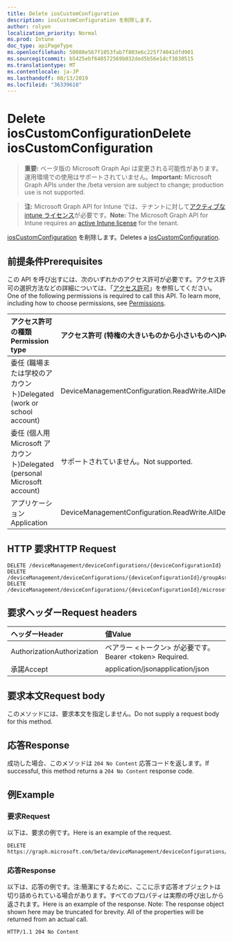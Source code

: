 ```yaml
---
title: Delete iosCustomConfiguration
description: iosCustomConfiguration を削除します。
author: rolyon
localization_priority: Normal
ms.prod: Intune
doc_type: apiPageType
ms.openlocfilehash: 50088e567f1053fab7f803e6c225f74041dfd901
ms.sourcegitcommit: b5425ebf648572569b032ded5b56e1dcf3830515
ms.translationtype: MT
ms.contentlocale: ja-JP
ms.lasthandoff: 08/13/2019
ms.locfileid: "36339618"
---
```

# <a name="delete-ioscustomconfiguration"></a><span data-ttu-id="caec4-103">Delete iosCustomConfiguration</span><span class="sxs-lookup"><span data-stu-id="caec4-103">Delete iosCustomConfiguration</span></span>

> <span data-ttu-id="caec4-104">**重要:** ベータ版の Microsoft Graph Api は変更される可能性があります。運用環境での使用はサポートされていません。</span><span class="sxs-lookup"><span data-stu-id="caec4-104">**Important:** Microsoft Graph APIs under the /beta version are subject to change; production use is not supported.</span></span>

> <span data-ttu-id="caec4-105">**注:** Microsoft Graph API for Intune では、テナントに対して[アクティブな intune ライセンス](https://go.microsoft.com/fwlink/?linkid=839381)が必要です。</span><span class="sxs-lookup"><span data-stu-id="caec4-105">**Note:** The Microsoft Graph API for Intune requires an [active Intune license](https://go.microsoft.com/fwlink/?linkid=839381) for the tenant.</span></span>

<span data-ttu-id="caec4-106">[iosCustomConfiguration](../resources/intune-deviceconfig-ioscustomconfiguration.md) を削除します。</span><span class="sxs-lookup"><span data-stu-id="caec4-106">Deletes a [iosCustomConfiguration](../resources/intune-deviceconfig-ioscustomconfiguration.md).</span></span>

## <a name="prerequisites"></a><span data-ttu-id="caec4-107">前提条件</span><span class="sxs-lookup"><span data-stu-id="caec4-107">Prerequisites</span></span>
<span data-ttu-id="caec4-p101">この API を呼び出すには、次のいずれかのアクセス許可が必要です。アクセス許可の選択方法などの詳細については、「[アクセス許可](/graph/permissions-reference)」を参照してください。</span><span class="sxs-lookup"><span data-stu-id="caec4-p101">One of the following permissions is required to call this API. To learn more, including how to choose permissions, see [Permissions](/graph/permissions-reference).</span></span>

|<span data-ttu-id="caec4-110">アクセス許可の種類</span><span class="sxs-lookup"><span data-stu-id="caec4-110">Permission type</span></span>|<span data-ttu-id="caec4-111">アクセス許可 (特権の大きいものから小さいものへ)</span><span class="sxs-lookup"><span data-stu-id="caec4-111">Permissions (from most to least privileged)</span></span>|
|:---|:---|
|<span data-ttu-id="caec4-112">委任 (職場または学校のアカウント)</span><span class="sxs-lookup"><span data-stu-id="caec4-112">Delegated (work or school account)</span></span>|<span data-ttu-id="caec4-113">DeviceManagementConfiguration.ReadWrite.All</span><span class="sxs-lookup"><span data-stu-id="caec4-113">DeviceManagementConfiguration.ReadWrite.All</span></span>|
|<span data-ttu-id="caec4-114">委任 (個人用 Microsoft アカウント)</span><span class="sxs-lookup"><span data-stu-id="caec4-114">Delegated (personal Microsoft account)</span></span>|<span data-ttu-id="caec4-115">サポートされていません。</span><span class="sxs-lookup"><span data-stu-id="caec4-115">Not supported.</span></span>|
|<span data-ttu-id="caec4-116">アプリケーション</span><span class="sxs-lookup"><span data-stu-id="caec4-116">Application</span></span>|<span data-ttu-id="caec4-117">DeviceManagementConfiguration.ReadWrite.All</span><span class="sxs-lookup"><span data-stu-id="caec4-117">DeviceManagementConfiguration.ReadWrite.All</span></span>|

## <a name="http-request"></a><span data-ttu-id="caec4-118">HTTP 要求</span><span class="sxs-lookup"><span data-stu-id="caec4-118">HTTP Request</span></span>
<!-- {
  "blockType": "ignored"
}
-->
``` http
DELETE /deviceManagement/deviceConfigurations/{deviceConfigurationId}
DELETE /deviceManagement/deviceConfigurations/{deviceConfigurationId}/groupAssignments/{deviceConfigurationGroupAssignmentId}/deviceConfiguration
DELETE /deviceManagement/deviceConfigurations/{deviceConfigurationId}/microsoft.graph.windowsDomainJoinConfiguration/networkAccessConfigurations/{deviceConfigurationId}
```

## <a name="request-headers"></a><span data-ttu-id="caec4-119">要求ヘッダー</span><span class="sxs-lookup"><span data-stu-id="caec4-119">Request headers</span></span>
|<span data-ttu-id="caec4-120">ヘッダー</span><span class="sxs-lookup"><span data-stu-id="caec4-120">Header</span></span>|<span data-ttu-id="caec4-121">値</span><span class="sxs-lookup"><span data-stu-id="caec4-121">Value</span></span>|
|:---|:---|
|<span data-ttu-id="caec4-122">Authorization</span><span class="sxs-lookup"><span data-stu-id="caec4-122">Authorization</span></span>|<span data-ttu-id="caec4-123">ベアラー &lt;トークン&gt; が必要です。</span><span class="sxs-lookup"><span data-stu-id="caec4-123">Bearer &lt;token&gt; Required.</span></span>|
|<span data-ttu-id="caec4-124">承諾</span><span class="sxs-lookup"><span data-stu-id="caec4-124">Accept</span></span>|<span data-ttu-id="caec4-125">application/json</span><span class="sxs-lookup"><span data-stu-id="caec4-125">application/json</span></span>|

## <a name="request-body"></a><span data-ttu-id="caec4-126">要求本文</span><span class="sxs-lookup"><span data-stu-id="caec4-126">Request body</span></span>
<span data-ttu-id="caec4-127">このメソッドには、要求本文を指定しません。</span><span class="sxs-lookup"><span data-stu-id="caec4-127">Do not supply a request body for this method.</span></span>

## <a name="response"></a><span data-ttu-id="caec4-128">応答</span><span class="sxs-lookup"><span data-stu-id="caec4-128">Response</span></span>
<span data-ttu-id="caec4-129">成功した場合、このメソッドは `204 No Content` 応答コードを返します。</span><span class="sxs-lookup"><span data-stu-id="caec4-129">If successful, this method returns a `204 No Content` response code.</span></span>

## <a name="example"></a><span data-ttu-id="caec4-130">例</span><span class="sxs-lookup"><span data-stu-id="caec4-130">Example</span></span>

### <a name="request"></a><span data-ttu-id="caec4-131">要求</span><span class="sxs-lookup"><span data-stu-id="caec4-131">Request</span></span>
<span data-ttu-id="caec4-132">以下は、要求の例です。</span><span class="sxs-lookup"><span data-stu-id="caec4-132">Here is an example of the request.</span></span>
``` http
DELETE https://graph.microsoft.com/beta/deviceManagement/deviceConfigurations/{deviceConfigurationId}
```

### <a name="response"></a><span data-ttu-id="caec4-133">応答</span><span class="sxs-lookup"><span data-stu-id="caec4-133">Response</span></span>
<span data-ttu-id="caec4-p102">以下は、応答の例です。注:簡潔にするために、ここに示す応答オブジェクトは切り詰められている場合があります。すべてのプロパティは実際の呼び出しから返されます。</span><span class="sxs-lookup"><span data-stu-id="caec4-p102">Here is an example of the response. Note: The response object shown here may be truncated for brevity. All of the properties will be returned from an actual call.</span></span>
``` http
HTTP/1.1 204 No Content
```






